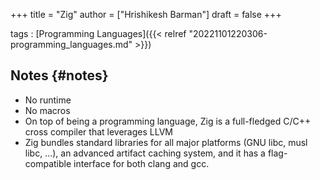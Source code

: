 +++
title = "Zig"
author = ["Hrishikesh Barman"]
draft = false
+++

tags
: [Programming Languages]({{< relref "20221101220306-programming_languages.md" >}})


## Notes {#notes}

-   No runtime
-   No macros
-   On top of being a programming language, Zig is a full-fledged C/C++ cross compiler that leverages LLVM
-   Zig bundles standard libraries for all major platforms (GNU libc, musl libc, ...), an advanced artifact caching system, and it has a flag-compatible interface for both clang and gcc.
